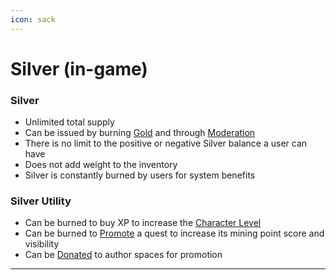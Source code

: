 ```yaml
---
icon: sack
---
```


# Silver (in-game)

### Silver

* Unlimited total supply
* Can be issued by burning [Gold](gold-in-game.md) and through [Moderation](../moderation/majority%20wins.md)
* There is no limit to the positive or negative Silver balance a user can have
* Does not add weight to the inventory
* Silver is constantly burned by users for system benefits

### Silver Utility

* Can be burned to buy XP to increase the [Character Level](../mining/character.md)
* Can be burned to [Promote](../authors/promotion.md) a quest to increase its mining point score and visibility
* Can be [Donated](../authors/author%20spaces.md) to author spaces for promotion

***
